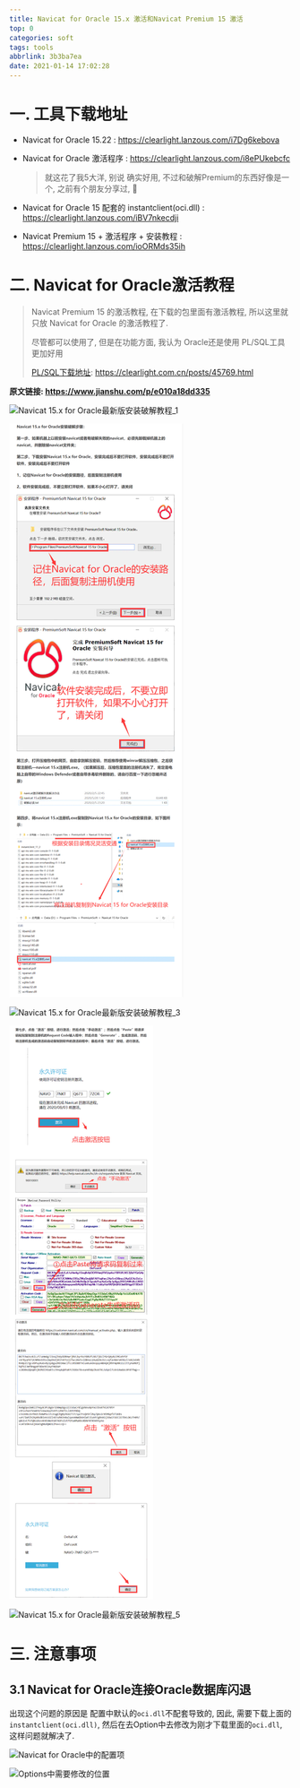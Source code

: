 ```yaml
---
title: Navicat for Oracle 15.x 激活和Navicat Premium 15 激活
top: 0
categories: soft
tags: tools
abbrlink: 3b3ba7ea
date: 2021-01-14 17:02:28
---
```


# 一.  工具下载地址

- Navicat for Oracle 15.22 : <https://clearlight.lanzous.com/i7Dg6kebova>

- Navicat for Oracle 激活程序 : <https://clearlight.lanzous.com/i8ePUkebcfc>

  > 就这花了我5大洋, 别说 确实好用, 不过和破解Premium的东西好像是一个, 之前有个朋友分享过, :tada:

- Navicat for Oracle 15 配套的 instantclient(oci.dll) : <https://clearlight.lanzous.com/iBV7nkecdji>

- Navicat Premium 15 + 激活程序 + 安装教程 : <https://clearlight.lanzous.com/ioORMds35ih>

# 二. Navicat for Oracle激活教程

> Navicat Premium 15 的激活教程, 在下载的包里面有激活教程, 所以这里就只放 Navicat for Oracle 的激活教程了.
>
> 尽管都可以使用了, 但是在功能方面, 我认为 Oracle还是使用 PL/SQL工具更加好用
>
> [PL/SQL下载地址](https://clearlight.com.cn/posts/45769.html): <https://clearlight.com.cn/posts/45769.html>

**原文链接: <https://www.jianshu.com/p/e010a18dd335>**

![Navicat 15.x for Oracle最新版安装破解教程_1](https://gitee.com/clearlightY/mapdepot/raw/master/img/20210114191021.png)



![Navicat 15.x for Oracle最新版安装破解教程_2](Navicat-for-Oracle-15-x-%E6%BF%80%E6%B4%BB%E5%92%8CNavicat-Premium-15-%E6%BF%80%E6%B4%BB.assets/sd3SoR.png)



![Navicat 15.x for Oracle最新版安装破解教程_3](https://gitee.com/clearlightY/mapdepot/raw/master/img/20210114191050.png)



![Navicat 15.x for Oracle最新版安装破解教程_4](Navicat-for-Oracle-15-x-%E6%BF%80%E6%B4%BB%E5%92%8CNavicat-Premium-15-%E6%BF%80%E6%B4%BB.assets/sd1bWV.png)



![Navicat 15.x for Oracle最新版安装破解教程_5](https://gitee.com/clearlightY/mapdepot/raw/master/img/20210114191238.png)



# 三. 注意事项

## 3.1 Navicat for Oracle连接Oracle数据库闪退

出现这个问题的原因是 配置中默认的`oci.dll`不配套导致的, 因此, 需要下载上面的`instantclient(oci.dll)`, 然后在去Option中去修改为刚才下载里面的`oci.dll`, 这样问题就解决了.

![Navicat for Oracle中的配置项](https://gitee.com/clearlightY/mapdepot/raw/master/img/20210114184636.png)

![Options中需要修改的位置](https://gitee.com/clearlightY/mapdepot/raw/master/img/20210114184736.png)